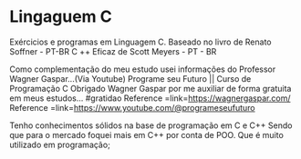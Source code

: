 <p><h1> Lingaguem C </h1></p>

Exércicios e programas em Linguagem C. Baseado no livro de Renato Soffner - PT-BR
C ++ Eficaz de Scott Meyers - PT - BR

Como complementação do meu estudo usei informações do Professor Wagner Gaspar...(Via Youtube)
Programe seu Futuro || Curso de Programação C
Obrigado Wagner Gaspar por me auxiliar de forma gratuita em meus estudos...
#gratidao 
Reference =link=https://wagnergaspar.com/
Reference =link=https://www.youtube.com/@programeseufuturo

Tenho conhecimentos sólidos na base de programação em C e C++ Sendo que para o mercado foquei mais em C++ por conta de POO. 
Que é muito utilizado em programação; 
